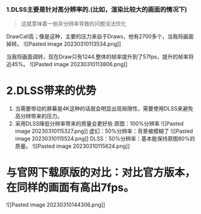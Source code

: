 ### 1.DLSS主要是针对高分辨率的.(比如，渲染比较大的画面的情况下)
> 这就意味着一些非分辨率导致的问题没法优化

DrawCall高；像是这种，主要的压力来自于Draws，他有2700多个，当我将画面掉转。
![[Pasted image 20230310113534.png]]

当我将画面调转，现在Draw只有1244.整体的帧率提升到了57fps，提升的帧率将近45%。
![[Pasted image 20230310113806.png]]

# 2.DLSS带来的优势
1. 当需要带动的屏幕是4K这种的话就会明显出现局限性，需要使用DLSS来避免高分辨带来的压力。
2. 采用DLSS降低分辨率带来的质量会更好些
原图：100%分辨率
![[Pasted image 20230310115327.png]]
虚幻：50%分辨率：背景被模糊了
![[Pasted image 20230310115524.png]]
DLSS：50%分辨率：基本能保持原图80%的质量。
![[Pasted image 20230310115624.png]]

# 与官网下载原版的对比：对比官方版本，在同样的画面有高出7fps。
![[Pasted image 20230310144306.png]]